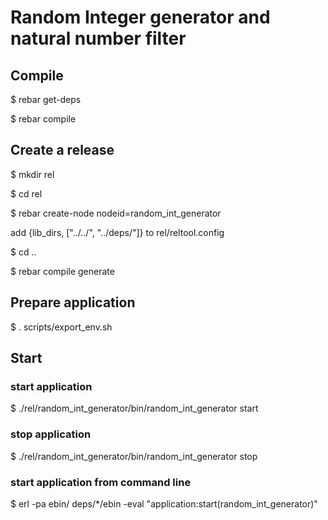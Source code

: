 # Random Integer generator and natural number filter

## Compile

$ rebar get-deps

$ rebar compile

## Create a release

$ mkdir rel

$ cd rel

$ rebar create-node nodeid=random_int_generator

add {lib_dirs, ["../../", "../deps/"]} to rel/reltool.config

$ cd ..

$ rebar compile generate

## Prepare application
$ . scripts/export_env.sh

## Start

### start application

$ ./rel/random_int_generator/bin/random_int_generator start

### stop application

$ ./rel/random_int_generator/bin/random_int_generator stop

### start application from command line

$ erl -pa ebin/ deps/*/ebin -eval "application:start(random_int_generator)"


